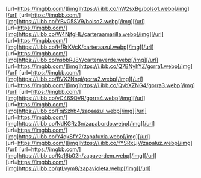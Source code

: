 [url=https://imgbb.com/][img]https://i.ibb.co/nW2sxBg/bolso1.webp[/img][/url]
[url=https://imgbb.com/][img]https://i.ibb.co/YBvG5SV9/bolso2.webp[/img][/url]
[url=https://imgbb.com/][img]https://i.ibb.co/W4NjfgHL/carteraamarilla.webp[/img][/url]
[url=https://imgbb.com/][img]https://i.ibb.co/HfRrKVcK/carteraazul.webp[/img][/url]
[url=https://imgbb.com/][img]https://i.ibb.co/nsbbRJ8Y/carteraverde.webp[/img][/url]
[url=https://imgbb.com/][img]https://i.ibb.co/Q7BNyhYZ/gorra1.webp[/img][/url]
[url=https://imgbb.com/][img]https://i.ibb.co/BVX2Nnqj/gorra2.webp[/img][/url]
[url=https://imgbb.com/][img]https://i.ibb.co/QvbXZNG4/gorra3.webp[/img][/url]
[url=https://imgbb.com/][img]https://i.ibb.co/vC46SQVR/gorra4.webp[/img][/url]
[url=https://imgbb.com/][img]https://i.ibb.co/FqjSzhb4/zapaazul.webp[/img][/url]
[url=https://imgbb.com/][img]https://i.ibb.co/NdKGRz3n/zapabordo.webp[/img][/url]
[url=https://imgbb.com/][img]https://i.ibb.co/Y4qkSfY2/zapafuxia.webp[/img][/url]
[url=https://imgbb.com/][img]https://i.ibb.co/fYSRxLjV/zapaluz.webp[/img][/url]
[url=https://imgbb.com/][img]https://i.ibb.co/Kp16b02h/zapaverdem.webp[/img][/url]
[url=https://imgbb.com/][img]https://i.ibb.co/qtLvym8/zapavioleta.webp[/img][/url]